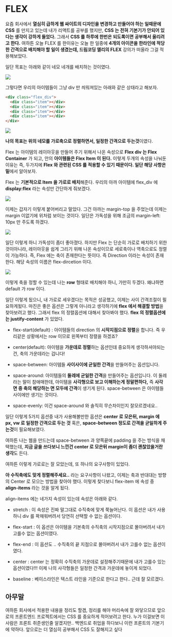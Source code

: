 # FLEX

요즘 회사에서 **열심히 급하게 웹 싸이트의 디자인을 변경하고 만들어야 하는 일때문에 CSS** 를 만지고 있는데 내가 리액트를 공부를 했지만,
**CSS 는 전혀 기본기가 안되어 있다는 생각이 강하게 들었다.** 그래서 **CSS 를 하루에 한번은 되도록이면 공부해서 올리려고 한다.**
여하튼 오늘 FLEX 를 한이유는 오늘 한 일중에 **4개의 아이콘을 한라인에 적당한 간격으로 배치해야 할 일이 생겼는데, 드림코딩 엘리의 FLEX** 강의가 떠올라 그걸 적용해보았다.

일단 목표는 아래와 같이 네모 네개를 배치하는 것이였다.

![](https://rlogimgcontainer.s3.ap-northeast-2.amazonaws.com/squares.png)

그렇다면 우리의 아이템들이 그냥 div 만 씌워져있는 아래와 같은 상태라고 해보자.

```html
<div class="flex_div">
  <div class="item"></div>
  <div class="item"></div>
  <div class="item"></div>
  <div class="item"></div>
</div>
```

![](https://rlogimgcontainer.s3.ap-northeast-2.amazonaws.com/itemsblock.png)

**나의 목표는 위의 네모를 가로축으로 정렬하면서, 일정한 간격으로 두는것**이였다. 

Flex 는 아이템의 레이아웃을 만들어 주기 위해서 나온 속성으로 **Flex div 는 Flex Container** 가 되고, 안의 **아이템들은 Flex Item 이 된다.** 
이렇게 두개의 속성을 나눠둔 이유는 즉, 두가지에 **Flex 와 관련된 CSS 를 적용할 수 있기 때문이다. 일단 해당 사항은 밑**에서 알아보자.

Flex 는 **기본적으로 Item 을 가로로 배치**해준다. 우리의 아까 아이템에 flex_div 에 **display:flex** 라는 속성만 간단하게 줘보겠다.


![](https://rlogimgcontainer.s3.ap-northeast-2.amazonaws.com/flexd.png)

이제는 갑자기 이렇게 붙어버리고 말았다. 그건 아까는 margin-top 을 주었는데 이제는 margin 이없기에 위처럼 보이는 것이다.
일단은 가독성을 위해 조금의 margin-left: 10px 만 주도록 하겠다.

![](https://rlogimgcontainer.s3.ap-northeast-2.amazonaws.com/flexdma.png)

일단 이렇게 하니 가독성이 좀더 좋아졌다. 하지만 Flex 는 단순히 가로로 배치하기 위한것이아니라, 레이아웃을 쉽게 그리기 위해 나온 속성이므로 세로축이나 역축으로도 정렬이 가능하다.
즉, Flex 에는 축이 존재한다는 뜻이다. 즉 Direction 이라는 속성이 존재한다. 해당 속성의 이름은 flex-dircetion 이다.

![](https://rlogimgcontainer.s3.ap-northeast-2.amazonaws.com/flexdirection.png)

이렇게 축을 정할 수 있는데 나는 **row** 형태로 배치해야 하니, 가만히 두겠다. 왜냐하면 default 가 row 이다.

일단 이렇게 됬으니, 내 가로로 세우겠다는 목적은 성공했고, 이제는 사이 간격조절이 필요하게됬다. 마진은 좋은 옵션은 그렇게 아니라고 생각하기에 **flex 에서 해결할 방법**을 찾아보려고 했다.
그래서 flex 의 정렬옵션에 대해서 찾아봐야 했다. **flex 의 정렬옵션에는 justify-content** 가 있었다.

- flex-start(default) : 아이템들의 direction 의 **시작지점으로 정렬**을 합니다. 즉 우리같은 상황에서는 row 이므로 왼쪽부터 정렬을 하겠죠?

- center(default): 아이템을 **가운데로 정렬**하는 옵션인데 중요하게 생각하셔야되는건, 축의 가운데라는 겁니다!

- space-between: 아이템들 **사이사이에 균일한 간격**을 만들어주는 옵션입니다.

- space-around: 아이템들의 **둘레에 균일한 간격**을 만들어주는 옵션입니다. 이 둘레라는 말이 참애매한데, 아이템을 **사각형으로 보고 이해하는게 정말편하다,** 즉 **사각면 중 축의 해당하는 면 모두에 간격**이 생기게 된다. space-between 은 아이템들 사이에만 생기는 것이다.

- space-evenly: 이건 space-around 와 솔직히 무슨차이인지 잘모르겠네요..

일단 이렇게 5가지 옵션중 내가 사용해볼만한 옵션은 **center 로 모은뒤, margin 에 px, vw 로 일정한 간격으로 두는 것** 혹은, **space-between 정도로 간격을 균일하게 주는것**이 필요해보였다.

여하튼 나는 웹을 만드는데 space-between 과 양쪽끝에 padding 을 주는 방식을 채택했는데, **지금 글을 쓰다보니 느낀건 center 로 모은뒤 margin이 좀더 괜찮았을거란 생각**도 든다.

여하튼 이렇게 가로로는 잘 모았는데, 또 하나의 요구사항이 있었다.

**아 수직축에도 맞게 정렬해주세요..** 라는 요구사항이 나왔고, 이제는 축과 반대대는 방향의 Center 로 모으는 방법을 찾아야 했다. 
이렇게 찾다보니 flex-item 에 속성 중 **align-items** 라는 것을 알게 됬다. 

align-items 에는 네가지 속성이 있는데 속성은 아래와 같다.

- stretch : 이 속성은 진짜 말그대로 수직축에 맞게 쭉늘어난다. 이 옵션은 내가 사용하니 div 를 꽉채워버려서 당연히 선택할 수 없는 옵션이다.

- flex-start : 이 옵션은 아이템을 기본축의 수직축의 시작지점으로 몰아버려서 내가 고를수 없는 옵션이였다.

- flex-end : 이 옵션도 .. 수직축의 끝 지점으로 몰아버려서 내가 고를수 없는 옵션이였다.

- center : center 는 정확히 수직축의 가운데로 설정해주기때문에 내가 고를수 있는 옵션이였다!!! 이제 나의 사각형들은 일정한 간격과 가운데에 놓이게 되었다.

- baseline : 베이스라인은 텍스트 라인을 기준으로 한다고 한다.. 근데 잘 모르겠다.

## 아무말

여하튼 회사에서 적용한 내용을 정리도 할겸, 정리를 해야 머리속에 잘 와닿으므로  앞으로의 프론트엔드 프로젝트에서는 CSS 를 중요하게 적어보려고 한다.
누가 이걸보면 이사람은 프론트 취준생인줄 알겠지만.. 백엔드로 취업을 하다보니 이런 프론트의 기본기에 약하다. 앞으로는 더 열심히 공부해서 CSS 도 잘해지고 싶다


